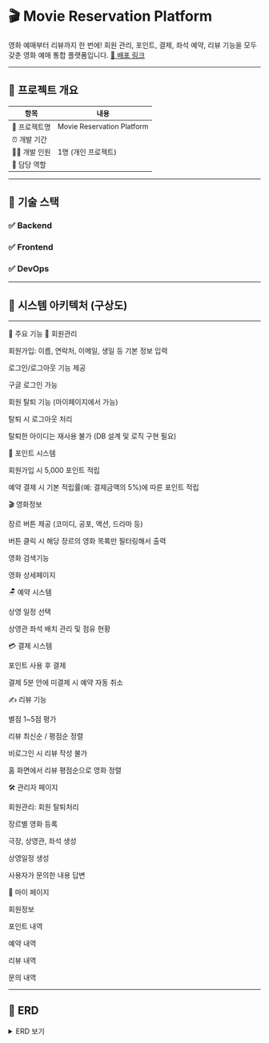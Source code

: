 # 🎬 Movie Reservation Platform

영화 예매부터 리뷰까지 한 번에!
회원 관리, 포인트, 결제, 좌석 예약, 리뷰 기능을 모두 갖춘 영화 예매 통합 플랫폼입니다.
[🔗 배포 링크](app.moviescore.shop)

---

## 📆 프로젝트 개요

| 항목 | 내용 |
| ---- | ---- |
| 🧪 프로젝트명 | Movie Reservation Platform |
| ⏰ 개발 기간 |  |
| 👨‍💻 개발 인원 | 1명 (개인 프로젝트) |
| 🧩 담당 역할 |  |

---

## 🧰 기술 스택

### ✅ Backend


### ✅ Frontend


### ✅ DevOps


---

## 🧩 시스템 아키텍처 (구상도)


---

🔑 주요 기능
👥 회원관리

회원가입: 이름, 연락처, 이메일, 생일 등 기본 정보 입력

로그인/로그아웃 기능 제공

구글 로그인 가능

회원 탈퇴 기능 (마이페이지에서 가능)

탈퇴 시 로그아웃 처리

탈퇴한 아이디는 재사용 불가 (DB 설계 및 로직 구현 필요)

🎁 포인트 시스템

회원가입 시 5,000 포인트 적립

예약 결제 시 기본 적립률(예: 결제금액의 5%)에 따른 포인트 적립

🎬 영화정보

장르 버튼 제공 (코미디, 공포, 액션, 드라마 등)

버튼 클릭 시 해당 장르의 영화 목록만 필터링해서 출력

영화 검색기능

영화 상세페이지

🪑 예약 시스템

상영 일정 선택

상영관 좌석 배치 관리 및 점유 현황

💳 결제 시스템

포인트 사용 후 결제

결제 5분 안에 미결제 시 예약 자동 취소

✍️ 리뷰 기능

별점 1~5점 평가

리뷰 최신순 / 평점순 정렬

비로그인 시 리뷰 작성 불가

홈 화면에서 리뷰 평점순으로 영화 정렬

🛠 관리자 페이지

회원관리: 회원 탈퇴처리

장르별 영화 등록

극장, 상영관, 좌석 생성

상영일정 생성

사용자가 문의한 내용 답변

📄 마이 페이지

회원정보

포인트 내역

예약 내역

리뷰 내역

문의 내역

---

## 🧱 ERD

<details>
<summary>ERD 보기</summary>

![ERD](https://github.com/movieplatform/movie-reservation-platform/blob/main/erd.png)

🔗 [ERDCloud에서 보기](https://www.erdcloud.com/d/QbGLM37ZgdvvYHAye)

</details>

